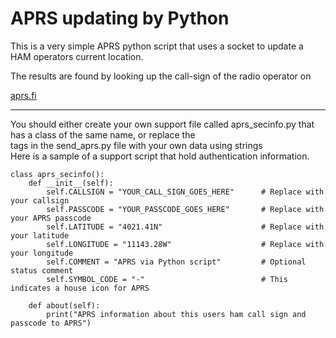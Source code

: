 # APRS updating by Python
This is a very simple APRS python script that uses a socket to update a HAM operators current location.  
  
  
The results are found by looking up the call-sign of the radio operator on  

[aprs.fi](http://aprs.fi)

---
  
You should either create your own support file called aprs_secinfo.py that has a class of the same name, or replace the  
   tags in the send_aprs.py file with your own data using strings    
Here is a sample of a support script that hold authentication information.  

```
class aprs_secinfo():
    def __init__(self):
        self.CALLSIGN = "YOUR_CALL_SIGN_GOES_HERE"      # Replace with your callsign
        self.PASSCODE = "YOUR_PASSCODE_GOES_HERE"       # Replace with your APRS passcode
        self.LATITUDE = "4021.41N"                      # Replace with your latitude
        self.LONGITUDE = "11143.28W"                    # Replace with your longitude
        self.COMMENT = "APRS via Python script"  		# Optional status comment
        self.SYMBOL_CODE = "-"							# This indicates a house icon for APRS

    def about(self):
        print("APRS information about this users ham call sign and passcode to APRS")
```